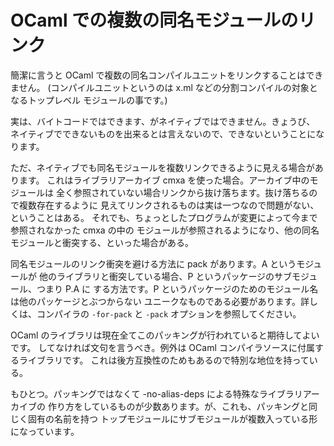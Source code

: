# OCaml での複数の同名モジュールのリンク


簡潔に言うと OCaml で複数の同名コンパイルユニットをリンクすることはできません。
(コンパイルユニットというのは x.ml などの分割コンパイルの対象となるトップレベル
モジュールの事です。)

実は、バイトコードではできます、がネイティブではできません。きょうび、
ネイティブでできないものを出来るとは言えないので、できないということになります。

ただ、ネイティブでも同名モジュールを複数リンクできるように見える場合があります。
これはライブラリアーカイブ cmxa を使った場合。アーカイブ中のモジュールは
全く参照されていない場合リンクから抜け落ちます。抜け落ちるので複数存在するように
見えてリンクされるものは実は一つなので問題がない、ということはある。
それでも、ちょっとしたプログラムが変更によって今まで参照されなかった cmxa の中の
モジュールが参照されるようになり、他の同名モジュールと衝突する、といった場合がある。

同名モジュールのリンク衝突を避ける方法に pack があります。A というモジュールが
他のライブラリと衝突している場合、P というパッケージのサブモジュール、つまり P.A に
する方法です。P というパッケージのためのモジュール名は他のパッケージとぶつからない
ユニークなものである必要があります。詳しくは、コンパイラの `-for-pack` と `-pack`
オプションを参照してください。

OCaml のライブラリは現在全てこのパッキングが行われていると期待してよいです。
してなければ文句を言うべき。例外は OCaml コンパイラソースに付属するライブラリです。
これは後方互換性のためもあるので特別な地位を持っている。

もひとつ。パッキングではなくて -no-alias-deps による特殊なライブラリアーカイブの
作り方をしているものが少数あります。が、これも、パッキングと同じく固有の名前を持つ
トップモジュールにサブモジュールが複数入っている形になっています。
